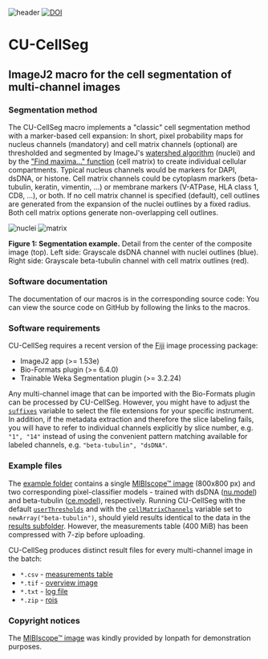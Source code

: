 ![header](https://user-images.githubusercontent.com/19319377/116188917-678dcd00-a6e5-11eb-91ca-9f0418843dff.png)
[![DOI](https://zenodo.org/badge/DOI/10.5281/zenodo.4599644.svg)](https://doi.org/10.5281/zenodo.4599644)
# CU-CellSeg
## ImageJ2 macro for the cell segmentation of multi-channel images

### Segmentation method
The CU-CellSeg macro implements a "classic" cell segmentation method with a marker-based cell expansion: In short, pixel probability maps for nucleus channels (mandatory) and cell matrix channels (optional) are thresholded and segmented by ImageJ's [watershed algorithm](https://imagej.nih.gov/ij/docs/guide/146-29.html#sub:Watershed) (nuclei) and by the ["Find maxima..." function](https://imagej.nih.gov/ij/docs/guide/146-29.html#sub:Find-Maxima) (cell matrix) to create individual cellular compartments. Typical nucleus channels would be markers for DAPI, dsDNA, or histone. Cell matrix channels could be cytoplasm markers (beta-tubulin, keratin, vimentin, ...) or membrane markers (V-ATPase, HLA class 1, CD8, ...), or both. If no cell matrix channel is specified (default), cell outlines are generated from the expansion of the nuclei outlines by a fixed radius. Both cell matrix options generate non-overlapping cell outlines.

![nuclei](https://user-images.githubusercontent.com/19319377/116176320-34404380-a6cf-11eb-998f-4f9d501c8398.png) ![matrix](https://user-images.githubusercontent.com/19319377/116176328-373b3400-a6cf-11eb-9588-298a12cf4f00.png)

**Figure 1: Segmentation example.** Detail from the center of the composite image (top). Left side: Grayscale dsDNA channel with nuclei outlines (blue). Right side: Grayscale beta-tubulin channel with cell matrix outlines (red).

### Software documentation
The documentation of our macros is in the corresponding source code: You can view the source code on GitHub by following the links to the macros.

### Software requirements
CU-CellSeg requires a recent version of the [Fiji](https://fiji.sc/) image processing package:
* ImageJ2 app (>= 1.53e)
* Bio-Formats plugin (>= 6.4.0)
* Trainable Weka Segmentation plugin (>= 3.2.24)

Any multi-channel image that can be imported with the Bio-Formats plugin can be processed by CU-CellSeg. However, you might have to adjust the [`suffixes`](https://github.com/christianrickert/CU-CellSeg/blob/1469060902e4277354b93b9649c065e6e55826b2/CU-CellSeg.ijm#L69) variable to select the file extensions for your specific instrument. In addition, if the metadata extraction and therefore the slice labeling fails, you will have to refer to individual channels explicitly by slice number, e.g. `"1", "14"` instead of using the convenient pattern matching available for labeled channels, e.g. `"beta-tubulin", "dsDNA"`.

### Example files
The [example folder](https://github.com/christianrickert/CU-CellSeg/tree/main/example) contains a single [MIBIscope™ image](https://github.com/christianrickert/CU-CellSeg/blob/main/example/20200109_3232_Run-16_FOV1_Final_3232_Top_R3C1_Tonsil.tiff?raw=true) (800x800 px) and two corresponding pixel-classifier models - trained with dsDNA ([nu.model](https://github.com/christianrickert/CU-CellSeg/blob/main/example/nu.model?raw=true)) and beta-tubulin ([ce.model](https://github.com/christianrickert/CU-CellSeg/blob/main/example/ce.model?raw=true)), respectively.
Running CU-CellSeg with the default [`userThresholds`](https://github.com/christianrickert/CU-CellSeg/blob/639e2b154d8455282ee769e337859a0713fe247f/CU-CellSeg.ijm#L75) and with the [`cellMatrixChannels`](https://github.com/christianrickert/CU-CellSeg/blob/639e2b154d8455282ee769e337859a0713fe247f/CU-CellSeg.ijm#L78) variable set to `newArray("beta-tubulin")`, should yield results identical to the data in the [results subfolder](https://github.com/christianrickert/CU-CellSeg/tree/main/example/20200109_3232_Run-16_FOV1_Final_3232_Top_R3C1_Tonsil). However, the measurements table (400 MiB) has been compressed with 7-zip before uploading.

CU-CellSeg produces distinct result files for every multi-channel image in the batch:
* `*.csv` - [measurements table](https://github.com/christianrickert/CU-CellSeg/blob/main/example/20200109_3232_Run-16_FOV1_Final_3232_Top_R3C1_Tonsil/20200109_3232_Run-16_FOV1_Final_3232_Top_R3C1_Tonsil.7z?raw=true)
* `*.tif` - [overview image](https://github.com/christianrickert/CU-CellSeg/blob/main/example/20200109_3232_Run-16_FOV1_Final_3232_Top_R3C1_Tonsil/20200109_3232_Run-16_FOV1_Final_3232_Top_R3C1_Tonsil.tif?raw=true)
* `*.txt` - [log file](https://github.com/christianrickert/CU-CellSeg/blob/main/example/20200109_3232_Run-16_FOV1_Final_3232_Top_R3C1_Tonsil/20200109_3232_Run-16_FOV1_Final_3232_Top_R3C1_Tonsil.txt)
* `*.zip` - [rois](https://github.com/christianrickert/CU-CellSeg/blob/main/example/20200109_3232_Run-16_FOV1_Final_3232_Top_R3C1_Tonsil/20200109_3232_Run-16_FOV1_Final_3232_Top_R3C1_Tonsil.zip?raw=true)

### Copyright notices
The [MIBIscope™ image](https://mibi-share.ionpath.com/tracker/overlay/sets/16/116) was kindly provided by Ionpath for demonstration purposes.
